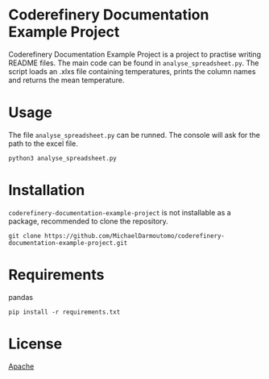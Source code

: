 # Coderefinery Documentation Example Project
Coderefinery Documentation Example Project is a project to practise writing README files. The main code can be found in `analyse_spreadsheet.py`. The script loads an .xlxs file containing temperatures, prints the column names and returns the mean temperature.

# Usage
The file `analyse_spreadsheet.py` can be runned. The console will ask for the path to the excel file.

```{bash}
python3 analyse_spreadsheet.py
```

# Installation
`coderefinery-documentation-example-project` is not installable as a package, recommended to clone the repository.

```{bash}
git clone https://github.com/MichaelDarmoutomo/coderefinery-documentation-example-project.git
```

# Requirements
pandas

```{bash}
pip install -r requirements.txt
```

# License
[Apache](https://github.com/MichaelDarmoutomo/coderefinery-documentation-example-project/blob/main/LICENSE)
